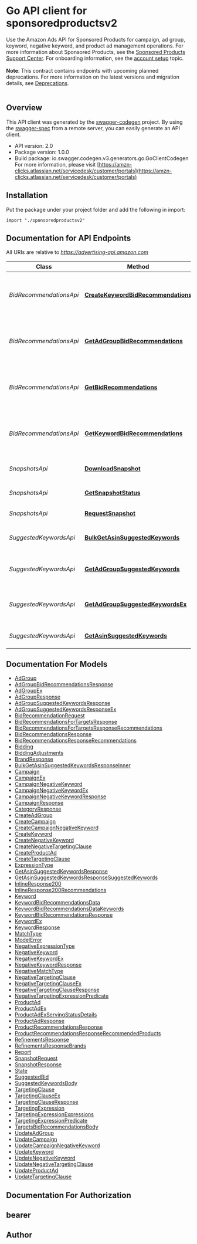 # Go API client for sponsoredproductsv2

Use the Amazon Ads API for Sponsored Products for campaign, ad group, keyword, negative keyword, and product ad management operations. For more information about Sponsored Products, see the [Sponsored Products Support Center](https://advertising.amazon.com/help?entityId=ENTITY3CWETCZD9HEG2#GWGFKPEWVWG2CLUJ). For onboarding information, see the [account setup](guides/onboarding/overview) topic.<br/> <br/> **Note**: This contract contains endpoints with upcoming planned deprecations. For more information on the latest versions and migration details, see [Deprecations](release-notes/deprecations).<br/> <br/>

## Overview
This API client was generated by the [swagger-codegen](https://github.com/swagger-api/swagger-codegen) project.  By using the [swagger-spec](https://github.com/swagger-api/swagger-spec) from a remote server, you can easily generate an API client.

- API version: 2.0
- Package version: 1.0.0
- Build package: io.swagger.codegen.v3.generators.go.GoClientCodegen
For more information, please visit [https://amzn-clicks.atlassian.net/servicedesk/customer/portals](https://amzn-clicks.atlassian.net/servicedesk/customer/portals)

## Installation
Put the package under your project folder and add the following in import:
```golang
import "./sponsoredproductsv2"
```

## Documentation for API Endpoints

All URIs are relative to *https://advertising-api.amazon.com*

Class | Method | HTTP request | Description
------------ | ------------- | ------------- | -------------
*BidRecommendationsApi* | [**CreateKeywordBidRecommendations**](docs/BidRecommendationsApi.md#createkeywordbidrecommendations) | **Post** /v2/sp/keywords/bidRecommendations | Gets bid recommendations for keywords. [PLANNED DEPRECATION 3/27/2024]
*BidRecommendationsApi* | [**GetAdGroupBidRecommendations**](docs/BidRecommendationsApi.md#getadgroupbidrecommendations) | **Get** /v2/sp/adGroups/{adGroupId}/bidRecommendations | Gets a bid recommendation for an ad group. [PLANNED DEPRECATION 3/27/2024]
*BidRecommendationsApi* | [**GetBidRecommendations**](docs/BidRecommendationsApi.md#getbidrecommendations) | **Post** /v2/sp/targets/bidRecommendations | Gets a list of bid recommendations for keyword, product, or auto targeting expressions.
*BidRecommendationsApi* | [**GetKeywordBidRecommendations**](docs/BidRecommendationsApi.md#getkeywordbidrecommendations) | **Get** /v2/sp/keywords/{keywordId}/bidRecommendations | Gets a bid recommendation for a keyword. [PLANNED DEPRECATION 3/27/2024]
*SnapshotsApi* | [**DownloadSnapshot**](docs/SnapshotsApi.md#downloadsnapshot) | **Get** /v2/sp/snapshots/{snapshotId}/download | Download requested snapshot
*SnapshotsApi* | [**GetSnapshotStatus**](docs/SnapshotsApi.md#getsnapshotstatus) | **Get** /v2/sp/snapshots/{snapshotId} | Get the status of a requested snapshot
*SnapshotsApi* | [**RequestSnapshot**](docs/SnapshotsApi.md#requestsnapshot) | **Post** /v2/sp/{recordType}/snapshot | Request a snapshot
*SuggestedKeywordsApi* | [**BulkGetAsinSuggestedKeywords**](docs/SuggestedKeywordsApi.md#bulkgetasinsuggestedkeywords) | **Post** /v2/sp/asins/suggested/keywords | Gets suggested keyword for a specified list of ASINs.
*SuggestedKeywordsApi* | [**GetAdGroupSuggestedKeywords**](docs/SuggestedKeywordsApi.md#getadgroupsuggestedkeywords) | **Get** /v2/sp/adGroups/{adGroupId}/suggested/keywords | Gets suggested keywords for the specified ad group.
*SuggestedKeywordsApi* | [**GetAdGroupSuggestedKeywordsEx**](docs/SuggestedKeywordsApi.md#getadgroupsuggestedkeywordsex) | **Get** /v2/sp/adGroups/{adGroupId}/suggested/keywords/extended | Gets suggested keywords with extended data for the specified ad group.
*SuggestedKeywordsApi* | [**GetAsinSuggestedKeywords**](docs/SuggestedKeywordsApi.md#getasinsuggestedkeywords) | **Get** /v2/sp/asins/{asinValue}/suggested/keywords | Gets suggested keywords for the specified ASIN.

## Documentation For Models

 - [AdGroup](docs/AdGroup.md)
 - [AdGroupBidRecommendationsResponse](docs/AdGroupBidRecommendationsResponse.md)
 - [AdGroupEx](docs/AdGroupEx.md)
 - [AdGroupResponse](docs/AdGroupResponse.md)
 - [AdGroupSuggestedKeywordsResponse](docs/AdGroupSuggestedKeywordsResponse.md)
 - [AdGroupSuggestedKeywordsResponseEx](docs/AdGroupSuggestedKeywordsResponseEx.md)
 - [BidRecommendationRequest](docs/BidRecommendationRequest.md)
 - [BidRecommendationsForTargetsResponse](docs/BidRecommendationsForTargetsResponse.md)
 - [BidRecommendationsForTargetsResponseRecommendations](docs/BidRecommendationsForTargetsResponseRecommendations.md)
 - [BidRecommendationsResponse](docs/BidRecommendationsResponse.md)
 - [BidRecommendationsResponseRecommendations](docs/BidRecommendationsResponseRecommendations.md)
 - [Bidding](docs/Bidding.md)
 - [BiddingAdjustments](docs/BiddingAdjustments.md)
 - [BrandResponse](docs/BrandResponse.md)
 - [BulkGetAsinSuggestedKeywordsResponseInner](docs/BulkGetAsinSuggestedKeywordsResponseInner.md)
 - [Campaign](docs/Campaign.md)
 - [CampaignEx](docs/CampaignEx.md)
 - [CampaignNegativeKeyword](docs/CampaignNegativeKeyword.md)
 - [CampaignNegativeKeywordEx](docs/CampaignNegativeKeywordEx.md)
 - [CampaignNegativeKeywordResponse](docs/CampaignNegativeKeywordResponse.md)
 - [CampaignResponse](docs/CampaignResponse.md)
 - [CategoryResponse](docs/CategoryResponse.md)
 - [CreateAdGroup](docs/CreateAdGroup.md)
 - [CreateCampaign](docs/CreateCampaign.md)
 - [CreateCampaignNegativeKeyword](docs/CreateCampaignNegativeKeyword.md)
 - [CreateKeyword](docs/CreateKeyword.md)
 - [CreateNegativeKeyword](docs/CreateNegativeKeyword.md)
 - [CreateNegativeTargetingClause](docs/CreateNegativeTargetingClause.md)
 - [CreateProductAd](docs/CreateProductAd.md)
 - [CreateTargetingClause](docs/CreateTargetingClause.md)
 - [ExpressionType](docs/ExpressionType.md)
 - [GetAsinSuggestedKeywordsResponse](docs/GetAsinSuggestedKeywordsResponse.md)
 - [GetAsinSuggestedKeywordsResponseSuggestedKeywords](docs/GetAsinSuggestedKeywordsResponseSuggestedKeywords.md)
 - [InlineResponse200](docs/InlineResponse200.md)
 - [InlineResponse200Recommendations](docs/InlineResponse200Recommendations.md)
 - [Keyword](docs/Keyword.md)
 - [KeywordBidRecommendationsData](docs/KeywordBidRecommendationsData.md)
 - [KeywordBidRecommendationsDataKeywords](docs/KeywordBidRecommendationsDataKeywords.md)
 - [KeywordBidRecommendationsResponse](docs/KeywordBidRecommendationsResponse.md)
 - [KeywordEx](docs/KeywordEx.md)
 - [KeywordResponse](docs/KeywordResponse.md)
 - [MatchType](docs/MatchType.md)
 - [ModelError](docs/ModelError.md)
 - [NegativeExpressionType](docs/NegativeExpressionType.md)
 - [NegativeKeyword](docs/NegativeKeyword.md)
 - [NegativeKeywordEx](docs/NegativeKeywordEx.md)
 - [NegativeKeywordResponse](docs/NegativeKeywordResponse.md)
 - [NegativeMatchType](docs/NegativeMatchType.md)
 - [NegativeTargetingClause](docs/NegativeTargetingClause.md)
 - [NegativeTargetingClauseEx](docs/NegativeTargetingClauseEx.md)
 - [NegativeTargetingClauseResponse](docs/NegativeTargetingClauseResponse.md)
 - [NegativeTargetingExpressionPredicate](docs/NegativeTargetingExpressionPredicate.md)
 - [ProductAd](docs/ProductAd.md)
 - [ProductAdEx](docs/ProductAdEx.md)
 - [ProductAdExServingStatusDetails](docs/ProductAdExServingStatusDetails.md)
 - [ProductAdResponse](docs/ProductAdResponse.md)
 - [ProductRecommendationsResponse](docs/ProductRecommendationsResponse.md)
 - [ProductRecommendationsResponseRecommendedProducts](docs/ProductRecommendationsResponseRecommendedProducts.md)
 - [RefinementsResponse](docs/RefinementsResponse.md)
 - [RefinementsResponseBrands](docs/RefinementsResponseBrands.md)
 - [Report](docs/Report.md)
 - [SnapshotRequest](docs/SnapshotRequest.md)
 - [SnapshotResponse](docs/SnapshotResponse.md)
 - [State](docs/State.md)
 - [SuggestedBid](docs/SuggestedBid.md)
 - [SuggestedKeywordsBody](docs/SuggestedKeywordsBody.md)
 - [TargetingClause](docs/TargetingClause.md)
 - [TargetingClauseEx](docs/TargetingClauseEx.md)
 - [TargetingClauseResponse](docs/TargetingClauseResponse.md)
 - [TargetingExpression](docs/TargetingExpression.md)
 - [TargetingExpressionExpressions](docs/TargetingExpressionExpressions.md)
 - [TargetingExpressionPredicate](docs/TargetingExpressionPredicate.md)
 - [TargetsBidRecommendationsBody](docs/TargetsBidRecommendationsBody.md)
 - [UpdateAdGroup](docs/UpdateAdGroup.md)
 - [UpdateCampaign](docs/UpdateCampaign.md)
 - [UpdateCampaignNegativeKeyword](docs/UpdateCampaignNegativeKeyword.md)
 - [UpdateKeyword](docs/UpdateKeyword.md)
 - [UpdateNegativeKeyword](docs/UpdateNegativeKeyword.md)
 - [UpdateNegativeTargetingClause](docs/UpdateNegativeTargetingClause.md)
 - [UpdateProductAd](docs/UpdateProductAd.md)
 - [UpdateTargetingClause](docs/UpdateTargetingClause.md)

## Documentation For Authorization

## bearer

## Author


